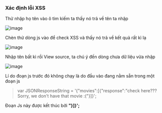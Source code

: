 ### Xác định lỗi XSS

Thử nhập họ tên vào ô tìm kiếm ta thấy nó trả về tên ta nhập

![image](https://github.com/user-attachments/assets/19b1795e-3b9d-41ed-a3d6-60b0b9161109)

Chèn thử dòng js vào để check XSS và thấy nó trả về kết quả rất kì lạ

![image](https://github.com/user-attachments/assets/e5fc5be5-11ab-485e-bf0c-d9dd6586fb5b)

Nhập tên bất kì rồi View source, ta chú ý đến dòng chưa dữ liệu vừa nhập

![image](https://github.com/user-attachments/assets/6c545d31-ea44-440f-97ed-026b0e45bc04)

Lí do đoạn js trước đó không chạy là do đầu vào đang nằm sẵn trong một đoạn js

>var JSONResponseString = '{"movies":[{"response":"check here??? Sorry, we don&#039;t have that movie :("}]}';

Đoạn Js này được kết thúc bởi **"}]}';**
